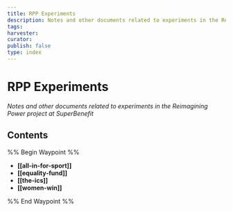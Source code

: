 ```yaml
---
title: RPP Experiments
description: Notes and other documents related to experiments in the Reimagining Power project
tags: 
harvester: 
curator: 
publish: false
type: index
---
```

# RPP Experiments

_Notes and other documents related to experiments in the Reimagining Power project at SuperBenefit_

## Contents

%% Begin Waypoint %%
- **[[all-in-for-sport]]**
- **[[equality-fund]]**
- **[[the-ics]]**
- **[[women-win]]**

%% End Waypoint %%
